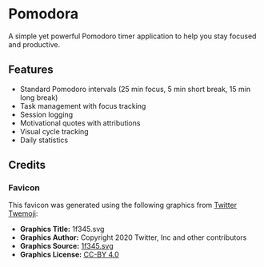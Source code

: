 # Pomodora

A simple yet powerful Pomodoro timer application to help you stay focused and productive.

## Features

- Standard Pomodoro intervals (25 min focus, 5 min short break, 15 min long break)
- Task management with focus tracking
- Session logging
- Motivational quotes with attributions
- Visual cycle tracking
- Daily statistics

## Credits

### Favicon
This favicon was generated using the following graphics from [Twitter Twemoji](https://github.com/twitter/twemoji):

- **Graphics Title:** 1f345.svg  
- **Graphics Author:** Copyright 2020 Twitter, Inc and other contributors  
- **Graphics Source:** [1f345.svg](https://github.com/twitter/twemoji/blob/master/assets/svg/1f345.svg)  
- **Graphics License:** [CC-BY 4.0](https://creativecommons.org/licenses/by/4.0/)
